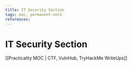 ```yaml
---
title: IT Security Section
tags: moc, permanent-note
references:
---
```

# IT Security Section
[[Practicality MOC | CTF, VulnHub, TryHackMe WriteUps]]